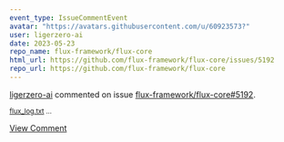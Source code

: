 ```yaml
---
event_type: IssueCommentEvent
avatar: "https://avatars.githubusercontent.com/u/60923573?"
user: ligerzero-ai
date: 2023-05-23
repo_name: flux-framework/flux-core
html_url: https://github.com/flux-framework/flux-core/issues/5192
repo_url: https://github.com/flux-framework/flux-core
---
```


<a href='https://github.com/ligerzero-ai' target='_blank'>ligerzero-ai</a> commented on issue <a href='https://github.com/flux-framework/flux-core/issues/5192' target='_blank'>flux-framework/flux-core#5192</a>.

<small>[flux_log.txt](https://github.com/flux-framework/flux-core/files/11539190/flux_log.txt)...</small>

<a href='https://github.com/flux-framework/flux-core/issues/5192' target='_blank'>View Comment</a>